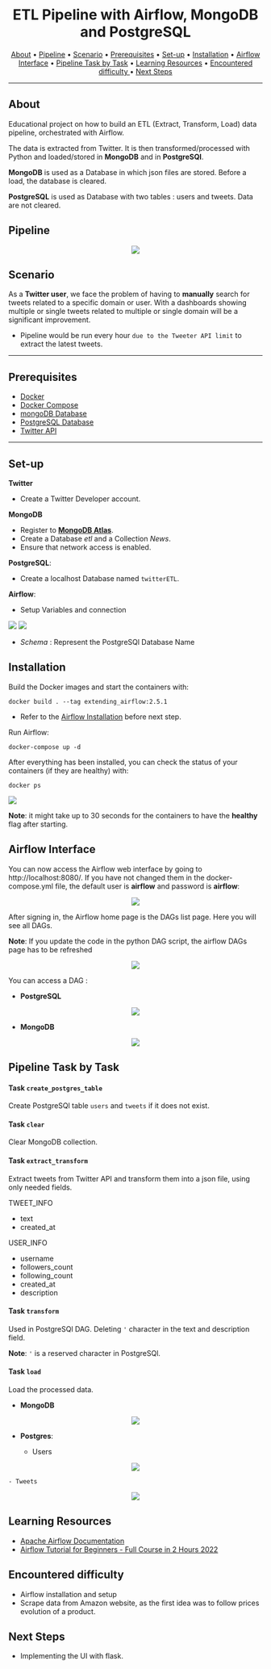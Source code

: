 <h1 align="center">ETL Pipeline with Airflow, MongoDB and PostgreSQL</h1>

<p align="center">
  <a href="#about">About</a> •
  <a href="#pipeline">Pipeline</a> •
  <a href="#scenario">Scenario</a> •
  <a href="#prerequisites">Prerequisites</a> •
  <a href="#set-up">Set-up</a> •
  <a href="#installation">Installation</a> •
  <a href="#airflow-interface">Airflow Interface</a> •
  <a href="#pipeline-task-by-task">Pipeline Task by Task</a> •
  <a href="#learning-resources">Learning Resources</a> •
  <a href="#encountered-difficulty">Encountered difficulty </a> •
  <a href="#next-steps">Next Steps</a> 
</p>

---
## About

Educational project on how to build an ETL (Extract, Transform, Load) data pipeline, orchestrated with Airflow.
 
The data is extracted from Twitter. It is then transformed/processed with Python and loaded/stored in  **MongoDB** and in **PostgreSQl**.

**MongoDB**  is used as a Database in which json files are stored. Before a load, the database is cleared.

**PostgreSQL** is used as Database with two tables : users and tweets. Data are not cleared.

## Pipeline

<p align="center"><img src=https://github.com/abdellah-idris/images/blob/main/etl.png></p>

## Scenario

As a **Twitter user**, we face the problem of having to **manually** search for tweets related to a specific domain or user.
With a dashboards showing multiple or single tweets related to multiple or single domain will be a significant improvement.

- Pipeline would be run every hour `due to the Tweeter API limit` to extract the latest tweets.

---

## Prerequisites
- [Docker](https://docs.docker.com/get-docker/)
- [Docker Compose](https://docs.docker.com/compose/)
- [mongoDB Database](https://www.mongodb.com/basics/create-database)
- [PostgreSQL Database](https://www.postgresql.org/)
- [Twitter API](https://developer.twitter.com/en/docs/twitter-api)

---

## Set-up


**Twitter**
    
- Create a Twitter Developer account.

**MongoDB**  

- Register to [**MongoDB Atlas**](https://www.mongodb.com/). 
- Create a Database *etl* and a Collection *News*.
- Ensure that network access is enabled.
    

**PostgreSQL**:

- Create a localhost Database named `twitterETL`.


**Airflow**:

- Setup Variables and connection 

<img src="https://github.com/abdellah-idris/images/blob/main/Airflow%20Variables.png" align="centre">

<img src="https://github.com/abdellah-idris/images/blob/main/postgreSQl.png" align="centre">

- *Schema* : Represent the PostgreSQl Database Name

## Installation
Build the Docker images and start the containers with:

    docker build . --tag extending_airflow:2.5.1
- Refer to the [Airflow Installation](https://airflow.apache.org/docs/apache-airflow/stable/howto/docker-compose/index.html) before next step.

Run Airflow:

    docker-compose up -d


After everything has been installed, you can check the status of your containers (if they are healthy) with:

    docker ps

<img src="https://github.com/abdellah-idris/images/blob/main/docker%20ps.png" align="centre">

**Note**: it might take up to 30 seconds for the containers to have the **healthy** flag after starting.


## Airflow Interface

You can now access the Airflow web interface by going to http://localhost:8080/. If you have not changed them in the docker-compose.yml file, the default user is **airflow** and password is **airflow**:

<p align="center"><img src=https://user-images.githubusercontent.com/19210522/114421290-d5060d80-9bbd-11eb-842e-13a244996200.png></p>

After signing in, the Airflow home page is the DAGs list page. Here you will see all DAGs.


**Note**: If you update the code in the python DAG script, the airflow DAGs page has to be refreshed


<p align="center"><img src=https://github.com/abdellah-idris/images/blob/main/dags.png></p>


You can access a DAG :

- **PostgreSQL**
<p align="center"><img src=https://github.com/abdellah-idris/images/blob/main/psqldag.png></p>


- **MongoDB**
<p align="center"><img src=https://github.com/abdellah-idris/images/blob/main/mongodbdag.png></p>



## Pipeline Task by Task

#### Task `create_postgres_table`

Create PostgreSQl table `users` and `tweets` if it does not exist.

#### Task `clear`

Clear MongoDB collection.

#### Task `extract_transform`

Extract tweets from Twitter API and transform them into a json file, using only needed fields.


TWEET_INFO

- text
- created_at

USER_INFO
- username
- followers_count
- following_count
- created_at
- description

#### Task `transform`


Used in PostgreSQl DAG. Deleting  `'`  character  in the text and description field. 

**Note**: `'` is a reserved character in PostgreSQl.

#### Task `load`

Load the processed data.


- **MongoDB**
<p align="center"><img src=https://github.com/abdellah-idris/images/blob/main/mongoDBcollection.png></p>

- **Postgres**:

    - Users 

<p align="center"><img src=https://github.com/abdellah-idris/images/blob/main/postgresusers.png></p>

    - Tweets

<p align="center"><img src=https://github.com/abdellah-idris/images/blob/main/postgresqldata.png></p>


## Learning Resources

 - [Apache Airflow Documentation](https://airflow.apache.org/docs/apache-airflow/stable/index.html)
 - [Airflow Tutorial for Beginners - Full Course in 2 Hours 2022](https://youtu.be/K9AnJ9_ZAXE) 

## Encountered difficulty 

- Airflow installation and setup
- Scrape data from Amazon website, as the first idea was  to follow prices evolution of a product.

## Next Steps

- Implementing the UI with flask. 
